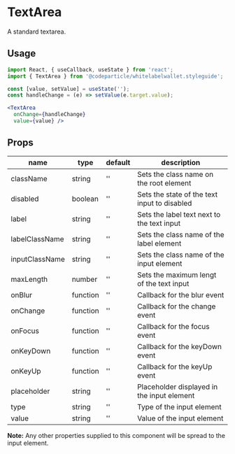 # TextArea

A standard textarea.

## Usage

```jsx
import React, { useCallback, useState } from 'react';
import { TextArea } from '@codeparticle/whitelabelwallet.styleguide';

const [value, setValue] = useState('');
const handleChange = (e) => setValue(e.target.value);

<TextArea
  onChange={handleChange}
  value={value} />
```

## Props

| name | type | default | description |
| ---- | ---- | ------- | ----------- |
| className | string | '' | Sets the class name on the root element |
| disabled | boolean | '' | Sets the state of the text input to disabled |
| label | string | '' | Sets the label text next to the text input |
| labelClassName | string | '' | Sets the class name of the label element |
| inputClassName | string | '' | Sets the class name of the input element|
| maxLength | number | '' | Sets the maximum lengt of the text input |
| onBlur | function | '' | Callback for the blur event |
| onChange | function | '' | Callback for the change event |
| onFocus | function | '' | Callback for the focus event |
| onKeyDown | function | '' | Callback for the keyDown event |
| onKeyUp | function | '' | Callback for the keyUp event |
| placeholder | string | '' | Placeholder displayed in the input element |
| type | string | '' | Type of the input element |
| value | string | '' | Value of the input element |

**Note:** Any other properties supplied to this component will be spread to the input element.
